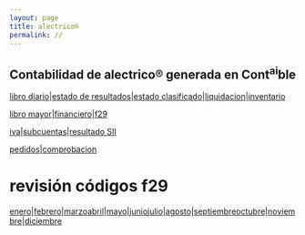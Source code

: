 ```yaml
---
layout: page
title: alectrico®
permalink: //
---
```


## Contabilidad de alectrico® generada en Cont<sup>ai</sup>ble

[libro diario](./alectrico-2021/libro-diario.html)|[estado de resultados](./alectrico-2021/tributario.html)|[estado clasificado](./alectrico-2021/final.html)|[liquidacion](./alectrico-2021/liquidacion.html)|[inventario](./alectrico-2021/inventario.html)

[libro mayor](./alectrico-2021/libro-mayor.html)|[financiero](./alectrico-2021/financiero.html)|[f29](./alectrico-2021/f29.html)

[iva](./alectrico-2021/iva.html)|[subcuentas](./alectrico-2021/subcuentas.html)|[resultado SII](./alectrico-2021/resultado-sii.html)

[pedidos](./alectrico-2021/pedidos.html)|[comprobacion](./alectrico-2021/comprobacion.html)


# revisión códigos f29
[enero](./alectrico-2021/codigos-f29-enero.html)|[febrero](./alectrico-2021/codigos-f29-febrero.html)|[marzo](./alectrico-2021/codigos-f29-marzo.html)[abril](./alectrico-2021/codigos-f29-abril.html)|[mayo](./alectrico-2021/codigos-f29-mayo.html)|[junio](./alectrico-2021/codigos-f29-junio.html)[julio](./alectrico-2021/codigos-f29-julio.html)|[agosto](./alectrico-2021/codigos-f29-agosto.html)|[septiembre](./alectrico-2021/codigos-f29-septiembre.html)[octubre](./alectrico-2021/codigos-f29-octubre.html)|[noviembre](./alectrico-2021/codigos-f29-noviembre.html)|[diciembre](./alectrico-2021/codigos-f29-diciembre.html)












